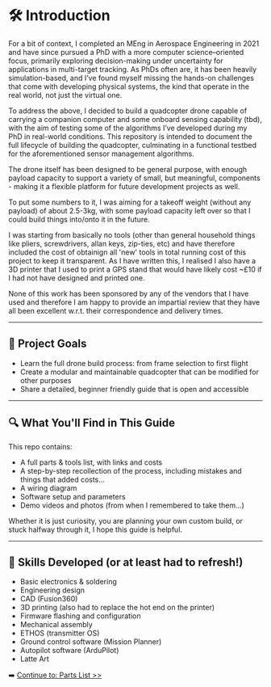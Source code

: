 # 🛠️ Introduction

For a bit of context, I completed an MEng in Aerospace Engineering in 2021 and have since pursued a PhD with a more computer science–oriented focus, primarily exploring decision-making under uncertainty for applications in multi-target tracking. As PhDs often are, it has been heavily simulation-based, and I’ve found myself missing the hands-on challenges that come with developing physical systems, the kind that operate in the real world, not just the virtual one.

To address the above, I decided to build a quadcopter drone capable of carrying a companion computer and some onboard sensing capability (tbd), with the aim of testing some of the algorithms I’ve developed during my PhD in real-world conditions. This repository is intended to document the full lifecycle of building the quadcopter, culminating in a functional testbed for the aforementioned sensor management algorithms.

The drone itself has been designed to be general purpose, with enough payload capacity to support a variety of small, but meaningful, components - making it a flexible platform for future development projects as well.

To put some numbers to it, I was aiming for a takeoff weight (without any payload) of about 2.5-3kg, with some payload capacity left over so that I could build things into/onto it in the future.

I was starting from basically no tools (other than general household things like pliers, screwdrivers, allan keys, zip-ties, etc) and have therefore included the cost of obtainign all 'new' tools in total running cost of this project to keep it transparent. As I have written this, I realised I also have a 3D printer that I used to print a GPS stand that would have likely cost ~£10 if I had not have designed and printed one.

None of this work has been sponsored by any of the vendors that I have used and therefore I am happy to provide an impartial review that they have all been excellent w.r.t. their correspondence and delivery times.

---

## 🎯 Project Goals

- Learn the full drone build process: from frame selection to first flight
- Create a modular and maintainable quadcopter that can be modified for other purposes
- Share a detailed, beginner friendly guide that is open and accessible

---

## 🔍 What You'll Find in This Guide

This repo contains:

- A full parts & tools list, with links and costs
- A step-by-step recollection of the process, including mistakes and things that added costs...
- A wiring diagram
- Software setup and parameters
- Demo videos and photos (from when I remembered to take them...)

Whether it is just curiosity, you are planning your own custom build, or stuck halfway through it, I hope this guide is helpful.

---

## 🧠 Skills Developed (or at least had to refresh!)

- Basic electronics & soldering
- Engineering design
- CAD (Fusion360)
- 3D printing (also had to replace the hot end on the printer)
- Firmware flashing and configuration
- Mechanical assembly
- ETHOS (transmitter OS)
- Ground control software (Mission Planner)
- Autopilot software (ArduPilot)
- Latte Art




➡️ [Continue to: Parts List >>](02-parts-list.md)
